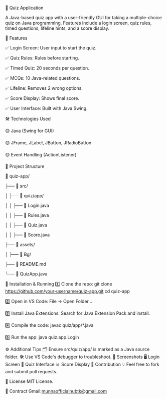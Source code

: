 📝 Quiz Application

A Java-based quiz app with a user-friendly GUI for taking a multiple-choice quiz on Java programming. 
Features include a login screen, quiz rules, timed questions, lifeline hints, and a score display.

🚀 Features

✅ Login Screen: User input to start the quiz.

✅ Quiz Rules: Rules before starting.

✅ Timed Quiz: 20 seconds per question.

✅ MCQs: 10 Java-related questions.

✅ Lifeline: Removes 2 wrong options.

✅ Score Display: Shows final score.

✅ User Interface: Built with Java Swing.

🛠️ Technologies Used

🟡 Java (Swing for GUI)

🟡 JFrame, JLabel, JButton, JRadioButton

🟡 Event Handling (ActionListener)

📂 Project Structure

📁 quiz-app/

├── 📂 src/

│   ├── 📂 quiz/app/

│   │   ├── 📄 Login.java

│   │   ├── 📄 Rules.java

│   │   ├── 📄 Quiz.java

│   │   ├── 📄 Score.java

├── 📂 assets/

│   ├── 📂 Bg/

├── 📄 README.md

└── 📄 QuizApp.java

📌 Installation & Running
1️⃣ Clone the repo:
git clone https://github.com/your-username/quiz-app.git
cd quiz-app

2️⃣ Open in VS Code:
File → Open Folder...

3️⃣ Install Java Extensions:
Search for Java Extension Pack and install.

4️⃣ Compile the code:
javac quiz/app/*.java

5️⃣ Run the app:
java quiz.app.Login

⚙️ Additional Tips
🗂️ Ensure src/quiz/app/ is marked as a Java source folder.
🛠️ Use VS Code's debugger to troubleshoot.
📸 Screenshots
🖥️ Login Screen
🎯 Quiz Interface
📊 Score Display
🤝 Contribution
💡 Feel free to fork and submit pull requests.

📜 License
MIT License.

📝 Contract
Gmail:munnaofficialnubtk@gmail.com
